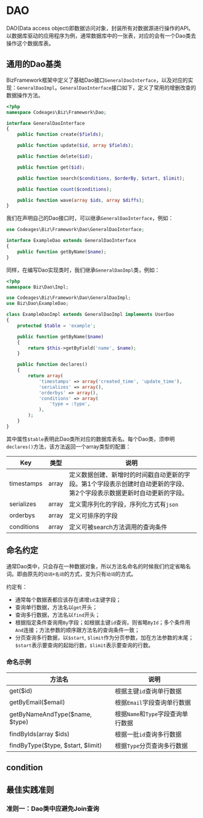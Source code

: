 # DAO

DAO(Data access object)即数据访问对象，封装所有对数据源进行操作的API。以数据库驱动的应用程序为例，通常数据库中的一张表，对应的会有一个Dao类去操作这个数据库表。

## 通用的Dao基类

BizFramework框架中定义了基础Dao接口`GeneralDaoInterface`，以及对应的实现：`GeneralDaoImpl`。`GeneralDaoInterface`接口如下，定义了常用的增删改查的数据操作方法。

```php
<?php
namespace Codeages\Biz\Framework\Dao;

interface GeneralDaoInterface
{
    public function create($fields);

    public function update($id, array $fields);

    public function delete($id);

    public function get($id);

    public function search($conditions, $orderBy, $start, $limit);

    public function count($conditions);

    public function wave(array $ids, array $diffs);
}
```

我们在声明自己的Dao接口时，可以继承`GeneralDaoInterface`，例如：

```php
use Codeages\Biz\Framework\Dao\GeneralDaoInterface;

interface ExampleDao extends GeneralDaoInterface
{
    public function getByName($name);
}
```

同样，在编写Dao实现类时，我们继承`GeneralDaoImpl`类，例如：

```php
<?php
namespace Biz\Dao\Impl;

use Codeages\Biz\Framework\Dao\GeneralDaoImpl;
use Biz\Dao\ExampleDao;

class ExampleDaoImpl extends GeneralDaoImpl implements UserDao
{
    protected $table = 'example';

    public function getByName($name)
    {
        return $this->getByField('name', $name);
    }

    public function declares()
    {
        return array(
            'timestamps' => array('created_time', 'update_time'),
            'serializes' => array(),
            'orderbys' => array(),
            'conditions' => array(
                'type = :type',
            ),
        );
    }
}
```

其中属性`$table`表明此Dao类所对应的数据库表名。每个Dao类，须申明`declares()`方法，该方法返回一个array类型的配置：

| Key             |类型     |说明                     |
|-----------------|--------|------------------------|
| timestamps      | array  | 定义数据创建、新增时的时间戳自动更新的字段。第1个字段表示创建时自动更新的字段、第2个字段表示数据更新时自动更新的字段。
| serializes      | array  | 定义需序列化的字段，序列化方式有`json` |
| orderbys        | array  | 定义可排序的字段 |
| conditions      | array  | 定义可被search方法调用的查询条件 |

## 命名约定

通常Dao类中，只会存在一种数据对象，所以方法名命名的时候我们约定省略名词。即由原先的`动词+名词`的方式，变为只有`动词`的方式。

约定有：

  * 通常每个数据表都应该存在递增`id`主键字段；
  * 查询单行数据，方法名以`get`开头；
  * 查询多行数据，方法名以`find`开头；
  * 根据指定条件查询用`By`字段；如根据主键`id`查询，则省略`ById`；多个条件用`And`连接；方法参数的顺序跟方法名的查询条件一致；
  * 分页查询多行数据，以`$start`, `$limit`作为分页参数，加在方法参数的末尾；`$start`表示要查询的起始行数，`$limit`表示要查询的行数。

### 命名示例

| 方法名              | 说明                      |
|--------------------|--------------------------|
| get($id)           | 根据主键`id`查询单行数据     |
| getByEmail($email) | 根据`Email`字段查询单行数据        |
| getByNameAndType($name, $type) | 根据`Name`和`Type`字段查询单行数据 |
| findByIds(array $ids) | 根据一批`id`查询多行数据 |
| findByType($type, $start, $limit) | 根据`Type`分页查询多行数据 |

## condition

## 最佳实践准则

### 准则一：Dao类中应避免Join查询


